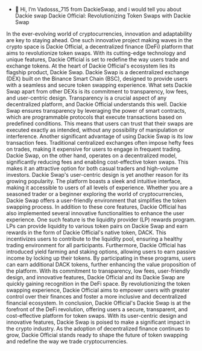 - 👋 Hi, I’m Vadosss_715 from DackieSwap, and i would tell you about Dackie swap
Dackie Official: Revolutionizing Token Swaps with Dackie Swap

In the ever-evolving world of cryptocurrencies, innovation and adaptability are key to staying ahead. One such innovative project making waves in the crypto space is Dackie Official, a decentralized finance (DeFi) platform that aims to revolutionize token swaps. With its cutting-edge technology and unique features, Dackie Official is set to redefine the way users trade and exchange tokens.
At the heart of Dackie Official's ecosystem lies its flagship product, Dackie Swap. Dackie Swap is a decentralized exchange (DEX) built on the Binance Smart Chain (BSC), designed to provide users with a seamless and secure token swapping experience. What sets Dackie Swap apart from other DEXs is its commitment to transparency, low fees, and user-centric design.
Transparency is a crucial aspect of any decentralized platform, and Dackie Official understands this well. Dackie Swap ensures transparency by leveraging the power of smart contracts, which are programmable protocols that execute transactions based on predefined conditions. This means that users can trust that their swaps are executed exactly as intended, without any possibility of manipulation or interference.
Another significant advantage of using Dackie Swap is its low transaction fees. Traditional centralized exchanges often impose hefty fees on trades, making it expensive for users to engage in frequent trading. Dackie Swap, on the other hand, operates on a decentralized model, significantly reducing fees and enabling cost-effective token swaps. This makes it an attractive option for both casual traders and high-volume investors.
Dackie Swap's user-centric design is yet another reason for its growing popularity. The platform boasts a sleek and intuitive interface, making it accessible to users of all levels of experience. Whether you are a seasoned trader or a beginner exploring the world of cryptocurrencies, Dackie Swap offers a user-friendly environment that simplifies the token swapping process.
In addition to these core features, Dackie Official has also implemented several innovative functionalities to enhance the user experience. One such feature is the liquidity provider (LP) rewards program. LPs can provide liquidity to various token pairs on Dackie Swap and earn rewards in the form of Dackie Official's native token, DACK. This incentivizes users to contribute to the liquidity pool, ensuring a healthy trading environment for all participants.
Furthermore, Dackie Official has introduced yield farming and staking options, allowing users to earn passive income by locking up their tokens. By participating in these programs, users can earn additional DACK tokens, further enhancing the value proposition of the platform.
With its commitment to transparency, low fees, user-friendly design, and innovative features, Dackie Official and its Dackie Swap are quickly gaining recognition in the DeFi space. By revolutionizing the token swapping experience, Dackie Official aims to empower users with greater control over their finances and foster a more inclusive and decentralized financial ecosystem.
In conclusion, Dackie Official's Dackie Swap is at the forefront of the DeFi revolution, offering users a secure, transparent, and cost-effective platform for token swaps. With its user-centric design and innovative features, Dackie Swap is poised to make a significant impact in the crypto industry. As the adoption of decentralized finance continues to grow, Dackie Official stands ready to shape the future of token swapping and redefine the way we trade cryptocurrencies.
